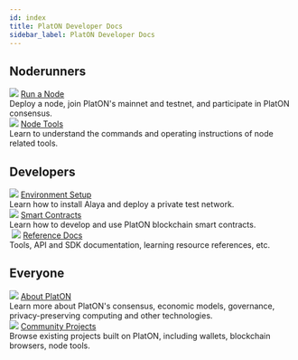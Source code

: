 ```yaml
---
id: index
title: PlatON Developer Docs
sidebar_label: PlatON Developer Docs
---
```


## Noderunners
<div class="card-wrap">
    <!-- <div class="homepage-card">
        <img src="/alaya-devdocs/img/Install_Node.svg">
        <a href="/alaya-devdocs/en/Install_Node" class="card-title">Install and Deploy a Node</a>
        <div class="card-description">
        Install, configure, and deploy a node.
        </div>
    </div>
    <div class="homepage-card">
        <img src="/alaya-devdocs/img/Join_PlatON_NetWork.svg">
        <a href="/alaya-devdocs/en/Join_PlatON_NetWork" class="card-title">Join the PlatON Network</a>
        <div class="card-description">
        How to join PlatON's mainnet and testnet.
        </div>
    </div>
    <div class="homepage-card">
        <img src="/alaya-devdocs/img/Become_Verification_Node.svg">
        <a href="/alaya-devdocs/en/Become_Verification_Node" class="card-title">Upgrade to Validator Node</a>
        <div class="card-description">
        Participate in PlatON consensus.
        </div>
    </div> -->
    <div class="homepage-card">
        <img src="/alaya-devdocs/img/Install_Node.svg">
        <a href="/alaya-devdocs/en/Install_Node" class="card-title">Run a Node</a>
        <div class="card-description">
        Deploy a node, join PlatON's mainnet and testnet, and participate in PlatON consensus.
        </div>
    </div>
    <div class="homepage-card">
        <img src="/alaya-devdocs/img/nodeTool.svg">
        <a href="/alaya-devdocs/en/MTool_Manual" class="card-title">Node Tools</a>
        <div class="card-description">
        Learn to understand the commands and operating instructions of node related tools.
        </div>
    </div>
</div>

## Developers
<div class="card-wrap">
    <div class="homepage-card">
        <img src="/alaya-devdocs/img/Set_Develop_Env.svg">
        <a href="/alaya-devdocs/en/Install_Alaya" class="card-title">Environment Setup</a>
        <div class="card-description">
        Learn how to install Alaya and deploy a private test network.
        </div>
    </div>
    <div class="homepage-card">
        <img src="/alaya-devdocs/img/Smart_Contract_Development.svg">
        <a href="/alaya-devdocs/en/EVM_Smart_Contract" class="card-title">Smart Contracts</a>
        <div class="card-description">
        Learn how to develop and use PlatON blockchain smart contracts.
        </div>
    </div>
    <div class="homepage-card">
​        <img src="/alaya-devdocs/img/resdoc.svg">
        <a href="/alaya-devdocs/en/Java_SDK" class="card-title">Reference Docs</a>
        <div class="card-description">
        Tools, API and SDK documentation, learning resource references, etc.
        </div>
    </div>
</div>

## Everyone
<div class="card-wrap">
    <div class="homepage-card">
        <img src="/alaya-devdocs/img/about.svg">
        <a href="/alaya-devdocs/en/PlatON_Overall_Solution" class="card-title">About PlatON</a>
        <div class="card-description">
        Learn more about PlatON's consensus, economic models, governance, privacy-preserving computing and other technologies.
        </div>
    </div>
    <div class="homepage-card">
        <img src="/alaya-devdocs/img/community.svg">
        <a href="/alaya-devdocs/en/community" class="card-title">Community Projects</a>
        <div class="card-description">
        Browse existing projects built on PlatON, including wallets, blockchain browsers, node tools.
        </div>
    </div>
</div>